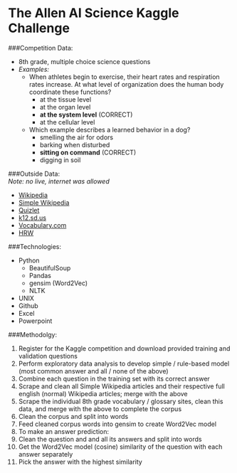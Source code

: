 # The Allen AI Science Kaggle Challenge

###Competition Data:  
 - 8th grade, multiple choice science questions
 - *Examples:*
   - When athletes begin to exercise, their heart rates and respiration rates increase.  At what level of organization does the human body coordinate these functions?
     - at the tissue level
     - at the organ level  
     - **at the system level** (CORRECT)
     - at the cellular level
   - Which example describes a learned behavior in a dog?
     - smelling the air for odors
     - barking when disturbed
     - **sitting on command** (CORRECT)
     - digging in soil

###Outside Data:  
*Note: no live, internet was allowed*
 - [Wikipedia](https://en.wikipedia.org)  
 - [Simple Wikipedia](https://en.wikipedia.org)  
 - [Quizlet](https://quizlet.com/21753155/8th-grade-physical-science-vocabulary-flash-cards/alphabetical)  
 - [k12.sd.us](https://sb058.k12.sd.us/vocabulary/8th_grade_science_vocabulary_ans.htm)  
 - [Vocabulary.com](http://www.vocabulary.com/lists/24280#view=notes)  
 - [HRW](http://go.hrw.com/resources/go_sc/glossary/termsa.htm)  

###Technologies:  
 - Python  
   - BeautifulSoup    
   - Pandas  
   - gensim (Word2Vec)
   - NLTK
 - UNIX  
 - Github  
 - Excel  
 - Powerpoint  

###Methodolgy:  
 1. Register for the Kaggle competition and download provided training and validation questions  
 2. Perform exploratory data analysis to develop simple / rule-based model (most common answer and all / none of the above)
 3. Combine each question in the training set with its correct answer  
 4. Scrape and clean all Simple Wikipedia articles and their respective full english (normal) Wikipedia articles; merge with the above
 5. Scrape the individual 8th grade vocabulary / glossary sites, clean this data, and merge with the above to complete the corpus  
 6. Clean the corpus and split into words  
 7. Feed cleaned corpus words into gensim to create Word2Vec model  
 8. To make an answer prediction:
  1. Clean the question and and all its answers and split into words
  2. Get the Word2Vec model (cosine) similarity of the question with each answer separately
  3. Pick the answer with the highest similarity
